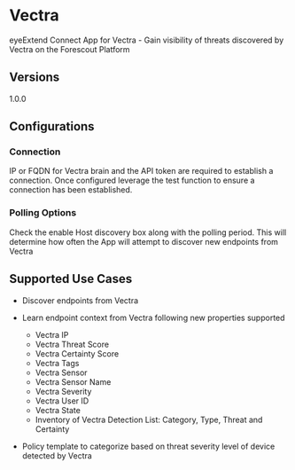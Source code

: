 # Vectra
eyeExtend Connect App for Vectra - Gain visibility of threats discovered by Vectra on the Forescout Platform

## Versions
1.0.0

## Configurations
### Connection
IP or FQDN for Vectra brain and the API token are required to establish a connection. Once configured leverage the test function to ensure a connection has been established.
### Polling Options
Check the enable Host discovery box along with the polling period. This will determine how often the App will attempt to discover new endpoints from Vectra

## Supported Use Cases
* Discover endpoints from Vectra
* Learn endpoint context from Vectra following new properties supported
  * Vectra IP
  * Vectra Threat Score
  * Vectra Certainty Score
  * Vectra Tags
  * Vectra Sensor
  * Vectra Sensor Name
  * Vectra Severity
  * Vectra User ID
  * Vectra State
  * Inventory of Vectra Detection List: Category, Type, Threat and Certainty

* Policy template to categorize based on threat severity level of device detected by Vectra

